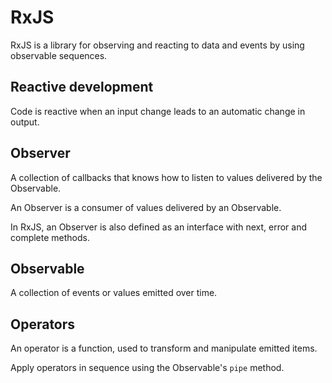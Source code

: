 # RxJS

RxJS is a library for observing and reacting to data and events by using observable sequences.

## Reactive development

Code is reactive when an input change leads to an automatic change in output.

## Observer

A collection of callbacks that knows how to listen to values delivered by the Observable.

An Observer is a consumer of values delivered by an Observable.

In RxJS, an Observer is also defined as an interface with next, error and complete methods.

## Observable

A collection of events or values emitted over time.

## Operators

An operator is a function, used to transform and manipulate emitted items.

Apply operators in sequence using the Observable's `pipe` method.
